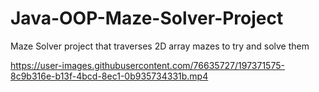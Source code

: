 # Java-OOP-Maze-Solver-Project
Maze Solver project that traverses 2D array mazes to try and solve them



https://user-images.githubusercontent.com/76635727/197371575-8c9b316e-b13f-4bcd-8ec1-0b935734331b.mp4

